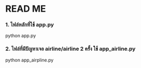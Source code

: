 <h1>READ ME</h1>
<h3>1. ไฟล์หลักที่ใช้ app.py</h3>
python app.py

<h3>2. ไฟล์ที่มีปัญหาเจอ airline/airline 2 ครั้ง ใช้ app_airline.py</h3>
python app_airpline.py
